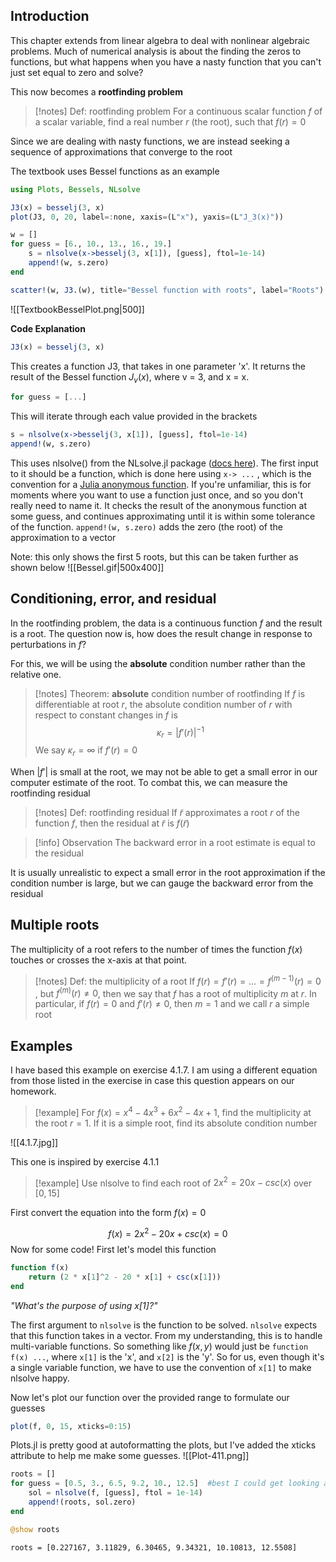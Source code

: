 ## Introduction

This chapter extends from linear algebra to deal with nonlinear algebraic problems. Much of numerical analysis is about the finding the zeros to functions, but what happens when you have a nasty function that you can't just set equal to zero and solve?

This now becomes a **rootfinding problem**
>[!notes] Def: rootfinding problem
>For a continuous scalar function $f$ of a scalar variable, find a real number $r$ (the root), such that $f(r) = 0$

Since we are dealing with nasty functions, we are instead seeking a sequence of approximations that converge to the root

The textbook uses Bessel functions as an example
```julia
using Plots, Bessels, NLsolve

J3(x) = besselj(3, x)
plot(J3, 0, 20, label=:none, xaxis=(L"x"), yaxis=(L"J_3(x)"))

w = []
for guess = [6., 10., 13., 16., 19.]
    s = nlsolve(x->besselj(3, x[1]), [guess], ftol=1e-14)
    append!(w, s.zero)
end

scatter!(w, J3.(w), title="Bessel function with roots", label="Roots")
```

![[TextbookBesselPlot.png|500]]

**Code Explanation**
```julia
J3(x) = besselj(3, x)
```
This creates a function J3, that takes in one parameter 'x'. It returns the result of the Bessel function $J_v(x)$, where v = 3, and x = x.

```julia
for guess = [...]
```
This will iterate through each value provided in the brackets

```julia
s = nlsolve(x->besselj(3, x[1]), [guess], ftol=1e-14)
append!(w, s.zero)
```
This uses nlsolve() from the NLsolve.jl package ([docs here](https://github.com/JuliaNLSolvers/NLsolve.jl)).  The first input to it should be a function, which is done here using `x-> ...` , which is the convention for a [Julia anonymous function](https://docs.julialang.org/en/v1/manual/functions/#man-anonymous-functions). If you're unfamiliar, this is for moments where you want to use a function just once, and so you don't really need to name it. It checks the result of the anonymous function at some guess, and continues approximating until it is within some tolerance of the function. `append!(w, s.zero)` adds the zero (the root) of the approximation to a vector

Note: this only shows the first 5 roots, but this can be taken further as shown below
![[Bessel.gif|500x400]]


## Conditioning, error, and residual
In the rootfinding problem, the data is a continuous function $f$ and the result is a root. The question now is, how does the result change in response to perturbations in $f$? 

For this, we will be using the **absolute** condition number rather than the relative one.
>[!notes] Theorem: **absolute** condition number of rootfinding
>If $f$ is differentiable at root $r$, the absolute condition number of $r$ with respect to constant changes in $f$ is $$\kappa_{r} = |f'(r)|^{-1}$$
>We say $\kappa_{r}= \infty$ if $f'(r) = 0$


When $|f'|$ is small at the root, we may not be able to get a small error in our computer estimate of the root. To combat this, we can measure the rootfinding residual
>[!notes] Def: rootfinding residual
>If $\tilde{r}$ approximates a root $r$ of the function $f$, then the residual at $\tilde{r}$ is $f(\tilde{r})$ 
>

>[!info] Observation
>The backward error in a root estimate is equal to the residual

It is usually unrealistic to expect a small error in the root approximation if the condition number is large, but we can gauge the backward error from the residual

## Multiple roots
The multiplicity of a root refers to the number of times the function $f(x)$ touches or crosses the x-axis at that point.

>[!notes] Def: the multiplicity of a root
If $f(r) = f'(r) = ... = f^{(m-1)}(r) = 0$ , but $f^{(m)}(r) \neq 0$, then we say that $f$ has a root of multiplicity $m$ at $r$. In particular, if $f(r) = 0$ and $f'(r) \neq 0$, then $m = 1$ and we call $r$ a simple root

## Examples
I have based this example on exercise 4.1.7. I am using a different equation from those listed in the exercise in case this question appears on our homework. 

>[!example] 
>For $f(x) = x^{4}- 4x^{3}+ 6x^{2}- 4x + 1$, find the multiplicity at the root $r = 1$. If it is a simple root, find its absolute condition number

![[4.1.7.jpg]]


This one is inspired by exercise 4.1.1
>[!example] 
> Use nlsolve to find each root of $2x^2 = 20x - csc(x)$ over $[0, 15]$

First convert the equation into the form $f(x) = 0$

$$f(x) = 2x^2 - 20x + csc(x) = 0$$
Now for some code! First let's model this function

```julia 
function f(x)
	return (2 * x[1]^2 - 20 * x[1] + csc(x[1]))
end
```
*"What's the purpose of using x[1]?"*

The first argument to `nlsolve` is the function to be solved. `nlsolve` expects that this function takes in a vector. From my understanding, this is to handle multi-variable functions. So something like $f(x, y)$ would just be `function f(x) ...`, where `x[1]` is the 'x', and `x[2]` is the 'y'. So for us, even though it's a single variable function, we have to use the convention of `x[1]` to make nlsolve happy. 

Now let's plot our function over the provided range to formulate our guesses
```julia
plot(f, 0, 15, xticks=0:15)
```
Plots.jl is pretty good at autoformatting the plots, but I've added the xticks attribute to help me make some guesses.
![[Plot-411.png]]

```julia
roots = []
for guess = [0.5, 3., 6.5, 9.2, 10., 12.5]  #best I could get looking at the graph
	sol = nlsolve(f, [guess], ftol = 1e-14)
	append!(roots, sol.zero)
end

@show roots
```

`roots = [0.227167, 3.11829, 6.30465, 9.34321, 10.10813, 12.5508]`

